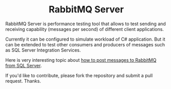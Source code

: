 <h1 align="center"> RabbitMQ Server </h1>

RabbitMQ Server is performance testing tool that allows to test sending and receiving capability (messages per second) of different client applications.

Currently it can be configured to simulate workload of C# application. But it can be extended to test other consumers and producers of messages such as SQL Server Integration Services.

Here is very interesting topic about [how to post messages to RabbitMQ from SQL Server](https://stackoverflow.com/questions/35748700/how-to-post-messages-to-rabbitmq-from-sql-server).

<p>If you'd like to contribute, please fork the repository and submit a pull request. Thanks.</p>


 